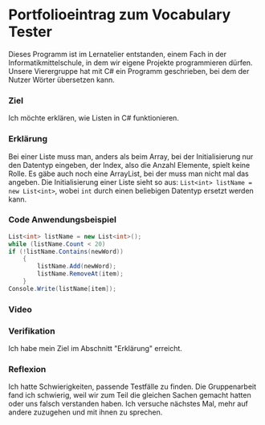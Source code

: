 # Portfolioeintrag zum Vocabulary Tester
Dieses Programm ist im Lernatelier entstanden, einem Fach in der Informatikmittelschule, in dem wir eigene Projekte programmieren dürfen. Unsere Vierergruppe hat mit C# ein Programm geschrieben, bei dem der Nutzer Wörter übersetzen kann.

### Ziel
Ich möchte erklären, wie Listen in C# funktionieren.

### Erklärung
Bei einer Liste muss man, anders als beim Array, bei der Initialisierung nur den Datentyp eingeben, der Index, also die Anzahl Elemente, spielt keine Rolle. Es gäbe auch noch eine ArrayList, bei der muss man nicht mal das angeben. Die Initialisierung einer Liste sieht so aus: `List<int> listName = new List<int>`, wobei `int` durch einen beliebigen Datentyp ersetzt werden kann.

### Code Anwendungsbeispiel
```csharp
List<int> listName = new List<int>();
while (listName.Count < 20)
if (!listName.Contains(newWord))
    {
        listName.Add(newWord);
        listName.RemoveAt(item);
    }
Console.Write(listName[item]);
```

### Video


### Verifikation
Ich habe mein Ziel im Abschnitt "Erklärung" erreicht.

### Reflexion
Ich hatte Schwierigkeiten, passende Testfälle zu finden. Die Gruppenarbeit fand ich schwierig, weil wir zum Teil die gleichen Sachen gemacht hatten oder uns falsch verstanden haben. Ich versuche nächstes Mal, mehr auf andere zuzugehen und mit ihnen zu sprechen.
